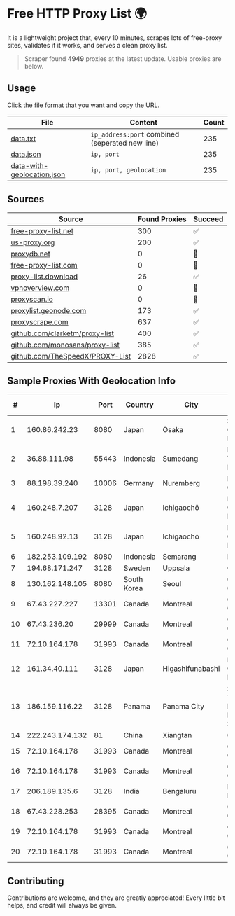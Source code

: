 
# Free HTTP Proxy List 🌍

It is a lightweight project that, every 10 minutes, scrapes lots of free-proxy sites, validates if it works, and serves a clean proxy list.


> Scraper found **4949** proxies at the latest update. Usable proxies are below.

## Usage

Click the file format that you want and copy the URL.


|File|Content|Count|
|----|-------|-----|
|[data.txt](https://raw.githubusercontent.com/themiralay/Proxy-List-World/master/data.txt)|`ip_address:port` combined (seperated new line)|235|
|[data.json](https://raw.githubusercontent.com/themiralay/Proxy-List-World/master/data.json)|`ip, port`|235|
|[data-with-geolocation.json](https://raw.githubusercontent.com/themiralay/Proxy-List-World/master/data-with-geolocation.json)|`ip, port, geolocation`|235|

## Sources

|Source|Found Proxies|Succeed|
|------|-------------|-------|
|[free-proxy-list.net](https://free-proxy-list.net)|300|✅|
|[us-proxy.org](https://www.us-proxy.org)|200|✅|
|[proxydb.net](http://proxydb.net)|0|🚫|
|[free-proxy-list.com](https://free-proxy-list.com/?page=&port=&type%5B%5D=http&type%5B%5D=https&up_time=0&search=Search)|0|🚫|
|[proxy-list.download](https://www.proxy-list.download/HTTP)|26|✅|
|[vpnoverview.com](https://vpnoverview.com/privacy/anonymous-browsing/free-proxy-servers)|0|🚫|
|[proxyscan.io](https://www.proxyscan.io)|0|🚫|
|[proxylist.geonode.com](https://proxylist.geonode.com/api/proxy-list?limit=300&page=1&sort_by=lastChecked&sort_type=desc&protocols=http,https)|173|✅|
|[proxyscrape.com](https://api.proxyscrape.com/v2/?request=displayproxies&protocol=http&timeout=10000&country=all&ssl=all&anonymity=all)|637|✅|
|[github.com/clarketm/proxy-list](https://raw.githubusercontent.com/clarketm/proxy-list/master/proxy-list-raw.txt)|400|✅|
|[github.com/monosans/proxy-list](https://raw.githubusercontent.com/monosans/proxy-list/main/proxies/http.txt)|385|✅|
|[github.com/TheSpeedX/PROXY-List](https://raw.githubusercontent.com/TheSpeedX/PROXY-List/master/http.txt)|2828|✅|


## Sample Proxies With Geolocation Info

|#|Ip|Port|Country|City|Internet Service Provider|
|-|--|----|-------|----|-------------------------|
|1|160.86.242.23|8080|Japan|Osaka|Sony Network Communications Inc|
|2|36.88.111.98|55443|Indonesia|Sumedang|PT. Telekomunikasi Indonesia|
|3|88.198.39.240|10006|Germany|Nuremberg|Hetzner Online GmbH|
|4|160.248.7.207|3128|Japan|Ichigaochō|NTT PC Communications, Inc.|
|5|160.248.92.13|3128|Japan|Ichigaochō|NTT PC Communications, Inc.|
|6|182.253.109.192|8080|Indonesia|Semarang|Biznet Metronet|
|7|194.68.171.247|3128|Sweden|Uppsala|Obenetwork AB|
|8|130.162.148.105|8080|South Korea|Seoul|Oracle Corporation|
|9|67.43.227.227|13301|Canada|Montreal|GloboTech Communications|
|10|67.43.236.20|29999|Canada|Montreal|GloboTech Communications|
|11|72.10.164.178|31993|Canada|Montreal|GloboTech Communications|
|12|161.34.40.111|3128|Japan|Higashifunabashi|NTT PC Communications, Inc.|
|13|186.159.116.22|3128|Panama|Panama City|Servicios de Tecnologías de Información de Misión Crítica, S.A.|
|14|222.243.174.132|81|China|Xiangtan|Chinanet|
|15|72.10.164.178|31993|Canada|Montreal|GloboTech Communications|
|16|72.10.164.178|31993|Canada|Montreal|GloboTech Communications|
|17|206.189.135.6|3128|India|Bengaluru|DigitalOcean, LLC|
|18|67.43.228.253|28395|Canada|Montreal|GloboTech Communications|
|19|72.10.164.178|31993|Canada|Montreal|GloboTech Communications|
|20|72.10.164.178|31993|Canada|Montreal|GloboTech Communications|



## Contributing

Contributions are welcome, and they are greatly appreciated! Every
little bit helps, and credit will always be given.

